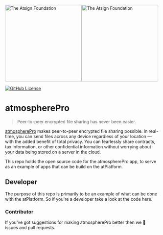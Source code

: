 <a href="https://atsign.com#gh-light-mode-only"><img width=250px src="https://atsign.com/wp-content/uploads/2022/05/atsign-logo-horizontal-color2022.svg#gh-light-mode-only" alt="The Atsign Foundation"></a><a href="https://atsign.com#gh-dark-mode-only"><img width=250px src="https://atsign.com/wp-content/uploads/2023/08/atsign-logo-horizontal-reverse2022-Color.svg#gh-dark-mode-only" alt="The Atsign Foundation"></a>

[![GitHub License](https://img.shields.io/badge/license-BSD3-blue.svg)](./LICENSE)

# atmospherePro

> Peer-to-peer encrypted file sharing has never been easier.

[atmospherePro](https://atsign.com/apps/atmospherepro/) makes peer-to-peer
encrypted file sharing possible. In real-time, you can send files across
any device regardless of your location — with the added benefit of total
privacy. You can fearlessly share contracts, tax information, or other
confidential information without worrying about your data being stored on
a server in the cloud.

This repo holds the open source code for the atmospherePro app, to serve as
an example of apps that can be build on the atPlatform.

## Developer

The purpose of this repo is primarily to be an example of what can be done
with the atPlatform. So if you're a developer take a look at the code here.

### Contributor

If you've got suggestions for making atmospherePro better then we :blue_heart:
issues and pull requests.
